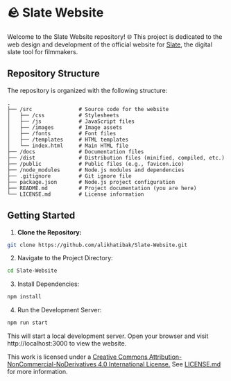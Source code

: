 # 🪨 Slate Website
Welcome to the Slate Website repository! 🌐 This project is dedicated to the web design and development of the official website for [Slate](https://github.com/alikhatibak/Slate.git), the digital slate tool for filmmakers.

## Repository Structure
The repository is organized with the following structure:

```
.
├── /src               # Source code for the website
│   ├── /css           # Stylesheets
│   ├── /js            # JavaScript files
│   ├── /images        # Image assets
│   ├── /fonts         # Font files
│   ├── /templates     # HTML templates
│   └── index.html     # Main HTML file
├── /docs              # Documentation files
├── /dist              # Distribution files (minified, compiled, etc.)
├── /public            # Public files (e.g., favicon.ico)
├── /node_modules      # Node.js modules and dependencies
├── .gitignore         # Git ignore file
├── package.json       # Node.js project configuration
├── README.md          # Project documentation (you are here)
└── LICENSE.md         # License information
```

## Getting Started

1. **Clone the Repository:**

  ```bash
  git clone https://github.com/alikhatibak/Slate-Website.git
  ```

2. Navigate to the Project Directory:

  ```bash
  cd Slate-Website
  ```

3. Install Dependencies:


  ```bash
  npm install
  ```

4. Run the Development Server:

  ```bash
  npm run start
  ```

This will start a local development server. Open your browser and visit http://localhost:3000 to view the website.

This work is licensed under a [Creative Commons Attribution-NonCommercial-NoDerivatives 4.0 International License.](https://creativecommons.org/licenses/by-nc-nd/4.0/)
See [LICENSE.md](https://github.com/alikhatibak/Slate-Website/blob/main/LICENSE.md) for more information.
